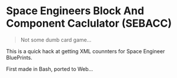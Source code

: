 Space Engineers Block And Component Caclulator (SEBACC)
=======================================================
> Not some dumb card game...

This is a quick hack at getting XML counnters for Space Engineer BluePrints.

First made in Bash, ported to Web...
